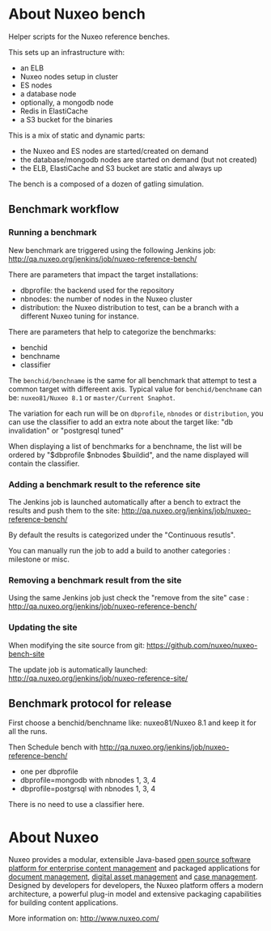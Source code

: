 # About Nuxeo bench

Helper scripts for the Nuxeo reference benches.

This sets up an infrastructure with:

- an ELB
- Nuxeo nodes setup in cluster
- ES nodes
- a database node
- optionally, a mongodb node
- Redis in ElastiCache
- a S3 bucket for the binaries

This is a mix of static and dynamic parts:

- the Nuxeo and ES nodes are started/created on demand
- the database/mongodb nodes are started on demand (but not created)
- the ELB, ElastiCache and S3 bucket are static and always up

The bench is a composed of a dozen of gatling simulation.

## Benchmark workflow

### Running a benchmark

New benchmark are triggered using the following Jenkins job:
http://qa.nuxeo.org/jenkins/job/nuxeo-reference-bench/


There are parameters that impact the target installations:

- dbprofile: the backend used for the repository
- nbnodes: the number of nodes in the Nuxeo cluster
- distribution: the Nuxeo distribution to test, can be a branch with a different Nuxeo tuning for instance.

There are parameters that help to categorize the benchmarks:

- benchid
- benchname
- classifier

The `benchid/benchname` is the same for all benchmark that attempt to test a common target with differeent axis. 
Typical value for `benchid/benchname` can be: `nuxeo81/Nuxeo 8.1` or `master/Current Snaphot`. 
 
The variation for each run will be on `dbprofile`, `nbnodes` or `distribution`, you can use the classifier to add an extra note
about the target like: "db invalidation" or "postgresql tuned" 
  
When displaying a list of benchmarks for a benchname, the list will be ordered by "$dbprofile $nbnodes $buildid",
and the name displayed will contain the classifier.
 

### Adding a benchmark result to the reference site

The Jenkins job is launched automatically after a bench to extract the results and push them to the site:
http://qa.nuxeo.org/jenkins/job/nuxeo-reference-bench/


By default the results is categorized under the "Continuous resutls".

You can manually run the job to add a build to another categories : milestone or misc.


### Removing a benchmark result from the site

Using the same Jenkins job just check the "remove from the site" case :
http://qa.nuxeo.org/jenkins/job/nuxeo-reference-bench/


### Updating the site

When modifying the site source from git:
https://github.com/nuxeo/nuxeo-bench-site


The update job is automatically launched:
http://qa.nuxeo.org/jenkins/job/nuxeo-reference-site/



## Benchmark protocol for release
 
 First choose a benchid/benchname like: nuxeo81/Nuxeo 8.1 and keep it for all the runs.

 Then Schedule bench with http://qa.nuxeo.org/jenkins/job/nuxeo-reference-bench/
  
  - one per dbprofile 
  - dbprofile=mongodb with nbnodes 1, 3, 4
  - dbprofile=postgrsql with nbnodes 1, 3, 4
 
 There is no need to use a classifier here.
 

 

# About Nuxeo

Nuxeo provides a modular, extensible Java-based
[open source software platform for enterprise content management](http://www.nuxeo.com/en/products/ep)
and packaged applications for
[document management](http://www.nuxeo.com/en/products/document-management),
[digital asset management](http://www.nuxeo.com/en/products/dam) and
[case management](http://www.nuxeo.com/en/products/case-management). Designed
by developers for developers, the Nuxeo platform offers a modern
architecture, a powerful plug-in model and extensive packaging
capabilities for building content applications.

More information on: <http://www.nuxeo.com/>
